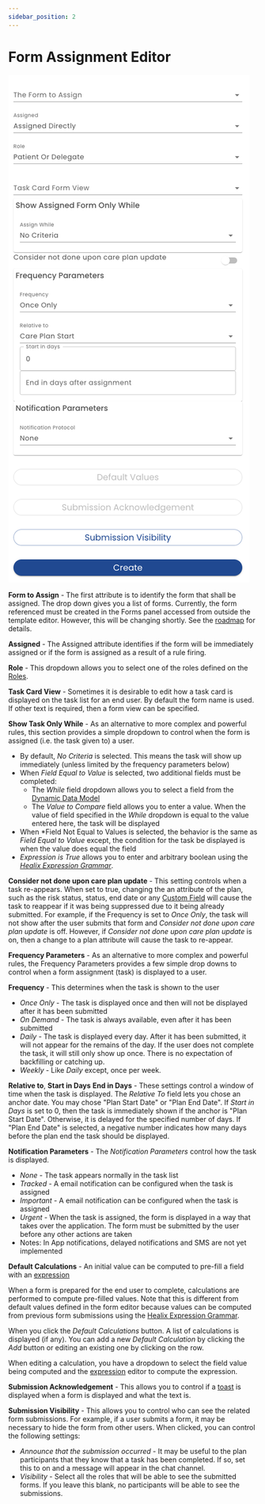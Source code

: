 ```yaml
---
sidebar_position: 2
---
```


# Form Assignment Editor

![Lists](./img/form-assignment-editor.png)

**Form to Assign** - The first attribute is to identify the form that shall be assigned.  The drop down gives you a list of forms.  Currently, the form referenced must be created in the Forms panel accessed from outside the template editor.  However, this will be changing shortly. See the [roadmap](/docs/roadmap#template-scoped-forms) for details.

**Assigned** - The Assigned attribute identifies if the form will be immediately assigned or if the form is assigned as a result of a rule firing.

**Role** - This dropdown allows you to select one of the roles defined on the [Roles](/docs/creating-plans/roles).

**Task Card View** -  Sometimes it is desirable to edit how a task card is displayed on the task list for an end user.  By default the form name is used.  If other text is required, then a form view can be specified.

**Show Task Only While** - As an alternative to more complex and powerful rules, this section provides a simple dropdown to control when the form is assigned (i.e. the task given to) a user.  

* By default, *No Criteria* is selected.  This means the task will show up immediately (unless limited by the frequency parameters below)
* When *Field Equal to Value* is selected, two additional fields must be completed:
  * The *While* field dropdown allows you to select a field from the [Dynamic Data Model](../../dynamic-data-model)
  * The *Value to Compare* field allows you to enter a value. When the value of field specified in the *While* dropdown is equal to the value entered here, the task will be displayed
* When *Field Not Equal to Values is selected, the behavior is the same as *Field Equal to Value* except, the condition for the task be displayed is when the value does equal the field
* *Expression is True* allows you to enter and arbitrary boolean using the *[Healix Expression Grammar](/docs/dynamic-data-model/healix-calculation-grammar)*.

**Consider not done upon care plan update** - This setting controls when a task re-appears. When set to true, changing the an attribute of the plan, such as the risk status, status, end date or any [Custom Field](./custom-fields) will cause the task to reappear if it was being suppressed due to it being already submitted.  For example, if the Frequency is set to *Once Only*, the task will not show after the user submits that form and *Consider not done upon care plan update* is off. However, if *Consider not done upon care plan update* is on, then a change to a plan attribute will cause the task to re-appear.

**Frequency Parameters** - As an alternative to more complex and powerful rules, the Frequency Parameters provides a few simple drop downs to control when a form assignment (task) is displayed to a user.

**Frequency** - This determines when the task is shown to the user

* *Once Only* - The task is displayed once and then will not be displayed after it has been submitted
* *On Demand* - The task is always available, even after it has been submitted
* *Daily* - The task is displayed every day.  After it has been submitted, it will not appear for the remains of the day.  If the user does not complete the task, it will still only show up once.  There is no expectation of backfilling or catching up.
* *Weekly* - Like *Daily* except, once per week.

**Relative to**, **Start in Days** **End in Days** - These settings control a window of time when the task is displayed.  The *Relative To* field lets you chose an anchor date. You may chose "Plan Start Date" or "Plan End Date". If *Start in Days* is set to 0, then the task is immediately shown if the anchor is "Plan Start Date".  Otherwise, it is delayed for the specified number of days.  If "Plan End Date" is selected, a negative number indicates how many days before the plan end the task should be displayed.

**Notification Parameters** - The *Notification Parameters* control how the task is displayed.

* *None* - The task appears normally in the task list
* *Tracked* - A email notification can be configured when the task is assigned 
* *Important* - A email notification can be configured when the task is assigned 
* *Urgent* - When the task is assigned, the form is displayed in a way that takes over the application.  The form must be submitted by the user before any other actions are taken
* Notes: In App notifications, delayed notifications and SMS are not yet implemented

**Default Calculations** - An initial value can be computed to pre-fill a field with an [expression](/docs/dynamic-data-model/healix-calculation-grammar)

When a form is prepared for the end user to complete, calculations are performed to compute pre-filled values.  Note that this is different from default values defined in the form editor because values can be computed from previous form submissions using the  [Healix Expression Grammar](/docs/dynamic-data-model/healix-calculation-grammar).

When you click the *Default Calculations* button.  A list of calculations is displayed (if any).  You can add a new *Default Calculation* by clicking the *Add* button or editing an existing one by clicking on the row.

When editing a calculation, you have a dropdown to select the field value being computed and the [expression](/docs/dynamic-data-model/healix-calculation-grammar) editor to compute the expression.

**Submission Acknowledgement** - This allows you to control if a [toast](/docs/glossary#toast) is displayed when a form is displayed and what the text is.

**Submission Visibility** - This allows you to control who can see the related form submissions.  For example, if a user submits a form, it may be necessary to hide the form from other users.  When clicked, you can control the following settings:

* *Announce that the submission occurred* - It may be useful to the plan participants that they know that a task has been completed.  If so, set this to on and a message will appear in the chat channel.  
* *Visibility* - Select all the roles that will be able to see the submitted forms.  If you leave this blank, no participants will be able to see the submissions.
  
  

